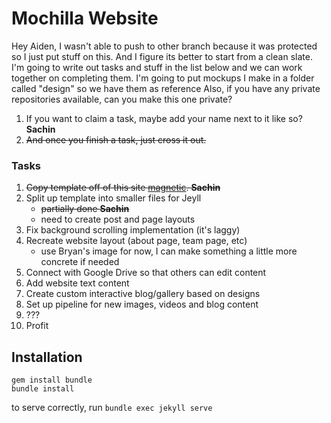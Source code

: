 
Mochilla Website 
================

Hey Aiden, I wasn't able to push to other branch because it was protected so I just put stuff on
this. And I figure its better to start from a clean slate.  I'm going to write out tasks and stuff
in the list below and we can work together on completing them. I'm going to put mockups I make in
a folder called "design" so we have them as reference Also, if you have any private repositories available, can
you make this one private?

1. If you want to claim a task, maybe add your name next to it like so? **Sachin**
1. ~~And once you finish a task, just cross it out.~~

### Tasks

1.  ~~Copy template off of this site [magnetic](https://pixelarity.com/magnetic). **Sachin**~~
2.  Split up template into smaller files for Jeyll
    - ~~partially done **Sachin**~~
    - need to create post and page layouts
3.  Fix background scrolling implementation (it's laggy)
3.  Recreate website layout (about page, team page, etc)
    - use Bryan's image for now, I can make something a little more concrete if needed
4.  Connect with Google Drive so that others can edit content
5.  Add website text content
6.  Create custom interactive blog/gallery based on designs
7.  Set up pipeline for new images, videos and blog content
7.  ???
8.  Profit

## Installation

```
gem install bundle
bundle install
```
to serve correctly, run `bundle exec jekyll serve`
